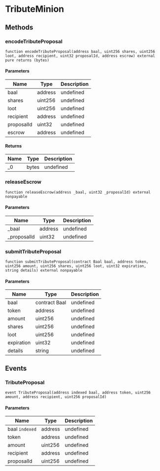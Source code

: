 # TributeMinion









## Methods

### encodeTributeProposal

```solidity
function encodeTributeProposal(address baal, uint256 shares, uint256 loot, address recipient, uint32 proposalId, address escrow) external pure returns (bytes)
```





#### Parameters

| Name | Type | Description |
|---|---|---|
| baal | address | undefined |
| shares | uint256 | undefined |
| loot | uint256 | undefined |
| recipient | address | undefined |
| proposalId | uint32 | undefined |
| escrow | address | undefined |

#### Returns

| Name | Type | Description |
|---|---|---|
| _0 | bytes | undefined |

### releaseEscrow

```solidity
function releaseEscrow(address _baal, uint32 _proposalId) external nonpayable
```





#### Parameters

| Name | Type | Description |
|---|---|---|
| _baal | address | undefined |
| _proposalId | uint32 | undefined |

### submitTributeProposal

```solidity
function submitTributeProposal(contract Baal baal, address token, uint256 amount, uint256 shares, uint256 loot, uint32 expiration, string details) external nonpayable
```





#### Parameters

| Name | Type | Description |
|---|---|---|
| baal | contract Baal | undefined |
| token | address | undefined |
| amount | uint256 | undefined |
| shares | uint256 | undefined |
| loot | uint256 | undefined |
| expiration | uint32 | undefined |
| details | string | undefined |



## Events

### TributeProposal

```solidity
event TributeProposal(address indexed baal, address token, uint256 amount, address recipient, uint256 proposalId)
```





#### Parameters

| Name | Type | Description |
|---|---|---|
| baal `indexed` | address | undefined |
| token  | address | undefined |
| amount  | uint256 | undefined |
| recipient  | address | undefined |
| proposalId  | uint256 | undefined |




